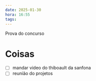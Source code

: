 ```yaml
---
date: 2025-01-30
hora: 16:55
tags:
---
```

Prova do concurso



# Coisas
- [ ] mandar video do thiboault da sanfona 
- [ ] reunião do projetos